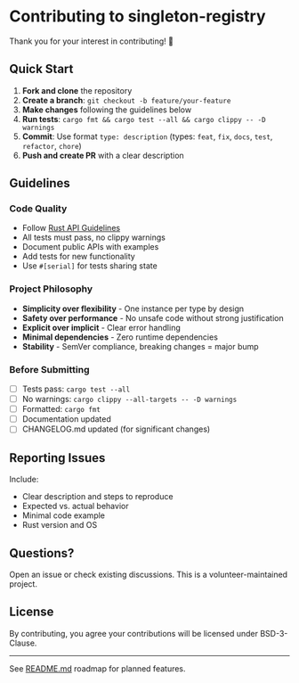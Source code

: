 # Contributing to singleton-registry

Thank you for your interest in contributing! 🦀

## Quick Start

1. **Fork and clone** the repository
2. **Create a branch**: `git checkout -b feature/your-feature`
3. **Make changes** following the guidelines below
4. **Run tests**: `cargo fmt && cargo test --all && cargo clippy -- -D warnings`
5. **Commit**: Use format `type: description` (types: `feat`, `fix`, `docs`, `test`, `refactor`, `chore`)
6. **Push and create PR** with a clear description

## Guidelines

### Code Quality

- Follow [Rust API Guidelines](https://rust-lang.github.io/api-guidelines/)
- All tests must pass, no clippy warnings
- Document public APIs with examples
- Add tests for new functionality
- Use `#[serial]` for tests sharing state

### Project Philosophy

- **Simplicity over flexibility** - One instance per type by design
- **Safety over performance** - No unsafe code without strong justification
- **Explicit over implicit** - Clear error handling
- **Minimal dependencies** - Zero runtime dependencies
- **Stability** - SemVer compliance, breaking changes = major bump

### Before Submitting

- [ ] Tests pass: `cargo test --all`
- [ ] No warnings: `cargo clippy --all-targets -- -D warnings`
- [ ] Formatted: `cargo fmt`
- [ ] Documentation updated
- [ ] CHANGELOG.md updated (for significant changes)

## Reporting Issues

Include:

- Clear description and steps to reproduce
- Expected vs. actual behavior
- Minimal code example
- Rust version and OS

## Questions?

Open an issue or check existing discussions. This is a volunteer-maintained project.

## License

By contributing, you agree your contributions will be licensed under BSD-3-Clause.

---

See [README.md](README.md) roadmap for planned features.
